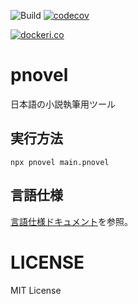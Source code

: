 ![Build](https://github.com/515hikaru/pnovel/workflows/Build/badge.svg)
[![codecov](https://codecov.io/gh/515hikaru/pnovel/branch/master/graph/badge.svg)](https://codecov.io/gh/515hikaru/pnovel)

[![dockeri.co](https://dockeri.co/image/515hikaru/pnovel)](https://hub.docker.com/r/515hikaru/pnovel)

# pnovel
日本語の小説執筆用ツール

## 実行方法

```
npx pnovel main.pnovel
```

## 言語仕様

[言語仕様ドキュメント](docs/parser.md)を参照。

# LICENSE

MIT License
